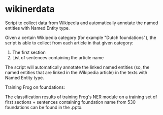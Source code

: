 # wikinerdata
Script to collect data from Wikipedia and automatically annotate the named entities with Named Entity type. 

Given a certain Wikipedia category (for example "Dutch foundations"), the script is able to collect from each article in that given category:
1) The first section 
2) List of sentences containing the article name

The script will automatically annotate the linked named entities (so, the named entities that are linked in the Wikipedia article) in the texts with Named Entity type. 

Training Frog on foundations:

The classification results of training Frog's NER module on a training set of first sections + sentences containing foundation name from 530 foundations can be found in the .pptx.
